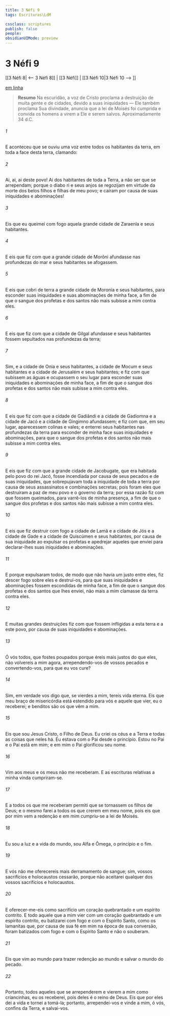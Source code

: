```yaml
---
title: 3 Néfi 9
tags: Escrituras\LdM

cssclass: scriptures
publish: false
people:
obsidianUIMode: preview
---
```


# 3 Néfi 9
[[3 Néfi 8| <-- 3 Néfi 8]] | [[3 Néfi]] | [[3 Néfi 10|3 Néfi 10 --> ]]

[em linha](https://churchofjesuschrist.org/study/scriptures/bofm/3-ne/9?lang=por)

> __Resumo__
Na escuridão, a voz de Cristo proclama a destruição de muita gente e de cidades, devido a suas iniquidades — Ele também proclama Sua divindade, anuncia que a lei de Moisés foi cumprida e convida os homens a virem a Ele e serem salvos. Aproximadamente 34 d.C.

###### 1 
E aconteceu que se ouviu uma voz entre todos os habitantes da terra, em toda a face desta terra, clamando:

###### 2 
Ai, ai, ai deste povo! Ai dos habitantes de toda a Terra, a não ser que se arrependam; porque o diabo ri e seus anjos se regozijam em virtude da morte dos belos filhos e filhas de meu povo; e caíram por causa de suas iniquidades e abominações!

###### 3 
Eis que eu queimei com fogo aquela grande cidade de Zaraenla e seus habitantes.

###### 4 
E eis que fiz com que a grande cidade de Morôni afundasse nas profundezas do mar e seus habitantes se afogassem.

###### 5 
E eis que cobri de terra a grande cidade de Moronia e seus habitantes, para esconder suas iniquidades e suas abominações de minha face, a fim de que o sangue dos profetas e dos santos não mais subisse a mim contra eles.

###### 6 
E eis que fiz com que a cidade de Gilgal afundasse e seus habitantes fossem sepultados nas profundezas da terra;

###### 7 
Sim, e a cidade de Onia e seus habitantes, a cidade de Mocum e seus habitantes e a cidade de Jerusalém e seus habitantes; e fiz com que subissem as águas e ocupassem o seu lugar para esconder suas iniquidades e abominações de minha face, a fim de que o sangue dos profetas e dos santos não mais subisse a mim contra eles.

###### 8 
E eis que fiz com que a cidade de Gadiândi e a cidade de Gadiomna e a cidade de Jacó e a cidade de Gingimno afundassem; e fiz com que, em seu lugar, aparecessem colinas e vales; e enterrei seus habitantes nas profundezas da terra para esconder de minha face suas iniquidades e abominações, para que o sangue dos profetas e dos santos não mais subisse a mim contra eles.

###### 9 
E eis que fiz com que a grande cidade de Jacobugate, que era habitada pelo povo do rei Jacó, fosse incendiada por causa de seus pecados e de suas iniquidades, que sobrepujavam toda a iniquidade de toda a terra por causa de seus assassinatos e combinações secretas; pois foram eles que destruíram a paz de meu povo e o governo da terra; por essa razão fiz com que fossem queimados, para varrê-los de minha presença, a fim de que o sangue dos profetas e dos santos não mais subisse a mim contra eles.

###### 10 
E eis que fiz destruir com fogo a cidade de Lamã e a cidade de Jós e a cidade de Gade e a cidade de Quiscúmen e seus habitantes, por causa de sua iniquidade ao expulsar os profetas e apedrejar aqueles que enviei para declarar-lhes suas iniquidades e abominações.

###### 11 
E porque expulsaram todos, de modo que não havia um justo entre eles, fiz descer fogo sobre eles e destruí-os, para que suas iniquidades e abominações fossem escondidas de minha face, a fim de que o sangue dos profetas e dos santos que lhes enviei, não mais a mim clamasse da terra contra eles.

###### 12 
E muitas grandes destruições fiz com que fossem infligidas a esta terra e a este povo, por causa de suas iniquidades e abominações.

###### 13 
Ó vós todos, que fostes poupados porque éreis mais justos do que eles, não volvereis a mim agora, arrependendo-vos de vossos pecados e convertendo-vos, para que eu vos cure?

###### 14 
Sim, em verdade vos digo que, se vierdes a mim, tereis vida eterna. Eis que meu braço de misericórdia está estendido para vós e aquele que vier, eu o receberei; e benditos são os que vêm a mim.

###### 15 
Eis que sou Jesus Cristo, o Filho de Deus. Eu criei os céus e a Terra e todas as coisas que neles há. Eu estava com o Pai desde o princípio. Estou no Pai e o Pai está em mim; e em mim o Pai glorificou seu nome.

###### 16 
Vim aos meus e os meus não me receberam. E as escrituras relativas a minha vinda cumpriram-se.

###### 17 
E a todos os que me receberam permiti que se tornassem os filhos de Deus; e o mesmo farei a todos os que crerem em meu nome, pois eis que por mim vem a redenção e em mim cumpriu-se a lei de Moisés.

###### 18 
Eu sou a luz e a vida do mundo, sou Alfa e Ômega, o princípio e o fim.

###### 19 
E vós não me oferecereis mais derramamento de sangue; sim, vossos sacrifícios e holocaustos cessarão, porque não aceitarei qualquer dos vossos sacrifícios e holocaustos.

###### 20 
E oferecer-me-eis como sacrifício um coração quebrantado e um espírito contrito. E todo aquele que a mim vier com um coração quebrantado e um espírito contrito, eu batizarei com fogo e com o Espírito Santo, como os lamanitas que, por causa de sua fé em mim na época de sua conversão, foram batizados com fogo e com o Espírito Santo e não o souberam.

###### 21 
Eis que vim ao mundo para trazer redenção ao mundo e salvar o mundo do pecado.

###### 22 
Portanto, todos aqueles que se arrependerem e vierem a mim como criancinhas, eu os receberei, pois deles é o reino de Deus. Eis que por eles dei a vida e tornei a tomá-la; portanto, arrependei-vos e vinde a mim, ó vós, confins da Terra, e salvai-vos.

